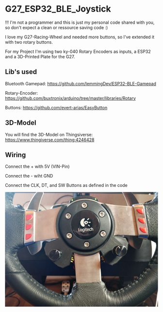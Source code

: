 # G27_ESP32_BLE_Joystick

!!! I'm not a programmer and this is just my personal code shared with you, so don't expect a clean or ressource saving code :)

I love my G27-Racing-Wheel and needed more buttons, so I've extended it with two rotary buttons.

For my Project I'm using two ky-040 Rotary Encoders as inputs, a ESP32 and a 3D-Printed Plate for the G27.

Lib's used
----------
Bluetooth Gamepad: https://github.com/lemmingDev/ESP32-BLE-Gamepad

Rotary-Encoder: https://github.com/buxtronix/arduino/tree/master/libraries/Rotary

Buttons: https://github.com/evert-arias/EasyButton



3D-Model
--------

You will find the 3D-Model on Thingsiverse: https://www.thingiverse.com/thing:4246428


Wiring
------

Connect the + with 5V (VIN-Pin)

Connect the - wiht GND

Connect the CLK, DT, and SW Buttons as defined in the code



![alt text](https://github.com/Schnup89/G27_ESP32_BLE_Joystick/blob/master/G27-Rotarys.jpg?raw=true)


